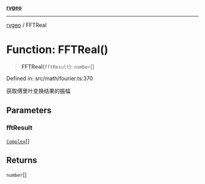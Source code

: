 [**rvgeo**](../README.md)

***

[rvgeo](../globals.md) / FFTReal

# Function: FFTReal()

> **FFTReal**(`fftResult`): `number`[]

Defined in: src/math/fourier.ts:370

获取傅里叶变换结果的振幅

## Parameters

### fftResult

[`Complex`](../type-aliases/Complex.md)[]

## Returns

`number`[]
